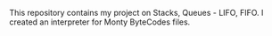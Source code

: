 This repository contains my project on Stacks, Queues - LIFO, FIFO. I created an interpreter for Monty ByteCodes files.
